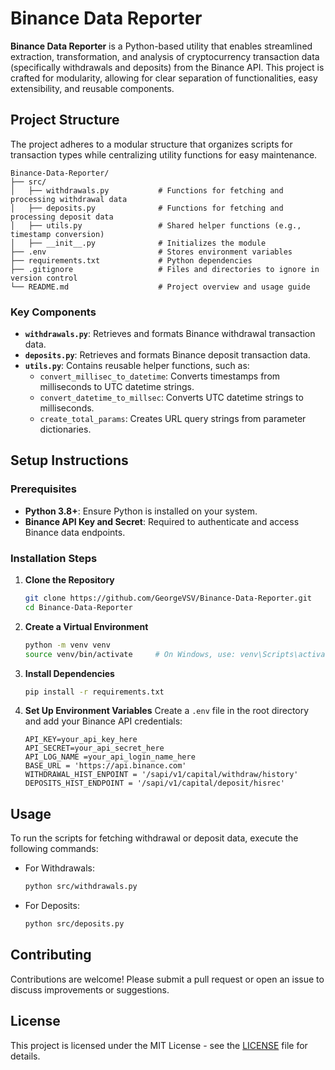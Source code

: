 # Binance Data Reporter

**Binance Data Reporter** is a Python-based utility that enables streamlined extraction, transformation, and analysis of cryptocurrency transaction data (specifically withdrawals and deposits) from the Binance API. This project is crafted for modularity, allowing for clear separation of functionalities, easy extensibility, and reusable components.

## Project Structure

The project adheres to a modular structure that organizes scripts for transaction types while centralizing utility functions for easy maintenance.

```
Binance-Data-Reporter/
├── src/
│   ├── withdrawals.py           # Functions for fetching and processing withdrawal data
│   ├── deposits.py              # Functions for fetching and processing deposit data
│   ├── utils.py                 # Shared helper functions (e.g., timestamp conversion)
│   ├── __init__.py              # Initializes the module
├── .env                         # Stores environment variables
├── requirements.txt             # Python dependencies
├── .gitignore                   # Files and directories to ignore in version control
└── README.md                    # Project overview and usage guide
```

### Key Components

- **`withdrawals.py`**: Retrieves and formats Binance withdrawal transaction data.
- **`deposits.py`**: Retrieves and formats Binance deposit transaction data.
- **`utils.py`**: Contains reusable helper functions, such as:
  - `convert_millisec_to_datetime`: Converts timestamps from milliseconds to UTC datetime strings.
  - `convert_datetime_to_millsec`: Converts UTC datetime strings to milliseconds.
  - `create_total_params`: Creates URL query strings from parameter dictionaries.

## Setup Instructions

### Prerequisites

- **Python 3.8+**: Ensure Python is installed on your system.
- **Binance API Key and Secret**: Required to authenticate and access Binance data endpoints.

### Installation Steps

1. **Clone the Repository**
   ```bash
   git clone https://github.com/GeorgeVSV/Binance-Data-Reporter.git
   cd Binance-Data-Reporter
   ```

2. **Create a Virtual Environment**
   ```bash
   python -m venv venv
   source venv/bin/activate     # On Windows, use: venv\Scripts\activate
   ```

3. **Install Dependencies**
   ```bash
   pip install -r requirements.txt
   ```

4. **Set Up Environment Variables**
   Create a `.env` file in the root directory and add your Binance API credentials:
   ```
   API_KEY=your_api_key_here
   API_SECRET=your_api_secret_here
   API_LOG_NAME =your_api_login_name_here
   BASE_URL = 'https://api.binance.com'
   WITHDRAWAL_HIST_ENPOINT = '/sapi/v1/capital/withdraw/history'
   DEPOSITS_HIST_ENDPOINT = '/sapi/v1/capital/deposit/hisrec'
   ```

## Usage

To run the scripts for fetching withdrawal or deposit data, execute the following commands:

- For Withdrawals:
   ```bash
   python src/withdrawals.py
   ```

- For Deposits:
   ```bash
   python src/deposits.py
   ```

## Contributing

Contributions are welcome! Please submit a pull request or open an issue to discuss improvements or suggestions.

## License

This project is licensed under the MIT License - see the [LICENSE](LICENSE) file for details.
